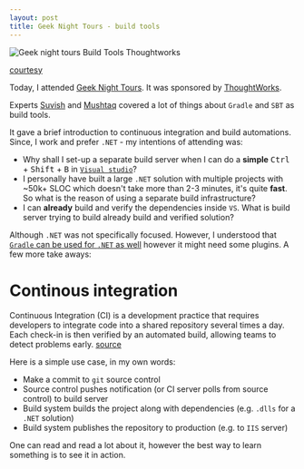 ```yaml
---
layout: post
title: Geek Night Tours - build tools
---
```


![Geek night tours Build Tools Thoughtworks](https://cdn-az.allevents.in/banners/805e0c0c4a07a5562b2b9b9d3e19d4e8)

[courtesy](https://allevents.in/mumbai/geeknight-tours-mumbai/1539396199689544)

Today, I attended [Geek Night Tours](http://engage.thoughtworks.com/E0P0Q0MoDvj0Q0mE0t0qn0q). It was sponsored by [ThoughtWorks](http://www.thoughtworks.com/). 

Experts [Suvish](https://www.linkedin.com/in/suvish-thoovamalayil-01aa2133) and [Mushtaq](https://www.linkedin.com/in/mushtaq-ahmed-a0b76b) covered a lot of things about `Gradle` and `SBT` as build tools.

It gave a brief introduction to continuous integration and build automations. Since, I work and prefer `.NET` - my intentions of attending was:

 - Why shall I set-up a separate build server when I can do a **simple** <kbd>Ctrl</kbd> + <kbd>Shift</kbd> + <kbd>B</kbd> in [`Visual studio`](https://www.visualstudio.com/)?
 - I personally have built a large `.NET` solution with multiple projects with ~50k+ SLOC which doesn't take more than 2-3 minutes, it's quite **fast**. So what is the reason of using a separate build infrastructure?
 - I can **already** build and verify the dependencies inside `VS`. What is build server trying to build already build and verified solution?

Although `.NET` was not specifically focused. However, I understood that [`Gradle` can be used for `.NET` as well](http://google.com/search?q=Gradle+.NET) however it might need some plugins. A few more take aways:

# Continous integration

Continuous Integration (CI) is a development practice that requires developers to integrate code into a shared repository several times a day. Each check-in is then verified by an automated build, allowing teams to detect problems early. [source](https://www.thoughtworks.com/continuous-integration)

Here is a simple use case, in my own words:

 - Make a commit to `git` source control
 - Source control pushes notification (or CI server polls from source control) to build server
 - Build system builds the project along with dependencies (e.g. `.dlls` for a `.NET` solution)
 - Build system publishes the repository to production (e.g. to `IIS` server)

One can read and read a lot about it, however the best way to learn something is to see it in action.
